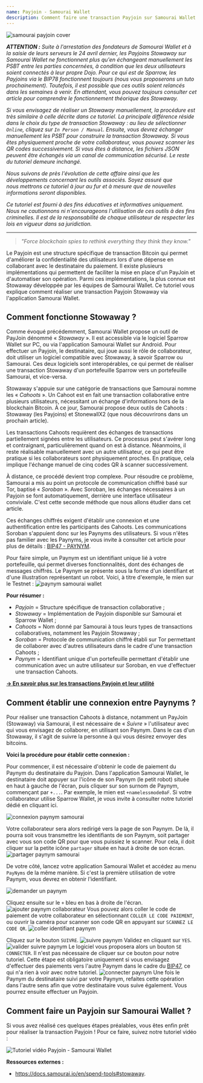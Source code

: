 ```yaml
---
name: Payjoin - Samourai Wallet
description: Comment faire une transaction Payjoin sur Samourai Wallet ?
---
```

![samourai payjoin cover](assets/cover.webp)

***ATTENTION :** Suite à l'arrestation des fondateurs de Samourai Wallet et à la saisie de leurs serveurs le 24 avril dernier, les Payjoins Stowaway sur Samourai Wallet ne fonctionnent plus qu'en échangeant manuellement les PSBT entre les parties concernées, à condition que les deux utilisateurs soient connectés à leur propre Dojo. Pour ce qui est de Sparrow, les Payjoins via le BIP78 fonctionnent toujours (nous vous proposerons un tuto prochainement). Toutefois, il est possible que ces outils soient relancés dans les semaines à venir. En attendant, vous pouvez toujours consulter cet article pour comprendre le fonctionnement théorique des Stowaway.*

*Si vous envisagez de réaliser un Stowaway manuellement, la procédure est très similaire à celle décrite dans ce tutoriel. La principale différence réside dans le choix du type de transaction Stowaway : au lieu de sélectionner `Online`, cliquez sur `In Person / Manual`. Ensuite, vous devrez échanger manuellement les PSBT pour construire la transaction Stowaway. Si vous êtes physiquement proche de votre collaborateur, vous pouvez scanner les QR codes successivement. Si vous êtes à distance, les fichiers JSON peuvent être échangés via un canal de communication sécurisé. Le reste du tutoriel demeure inchangé.*

_Nous suivons de près l'évolution de cette affaire ainsi que les développements concernant les outils associés. Soyez assuré que nous mettrons ce tutoriel à jour au fur et à mesure que de nouvelles informations seront disponibles._

_Ce tutoriel est fourni à des fins éducatives et informatives uniquement. Nous ne cautionnons ni n'encourageons l'utilisation de ces outils à des fins criminelles. Il est de la responsabilité de chaque utilisateur de respecter les lois en vigueur dans sa juridiction._

---

> *"Force blockchain spies to rethink everything they think they know."*

Le Payjoin est une structure spécifique de transaction Bitcoin qui permet d'améliorer la confidentialité des utilisateurs lors d'une dépense en collaborant avec le destinataire du paiement. Il existe plusieurs implémentations qui permettent de faciliter la mise en place d'un PayJoin et d'automatiser son opération. Parmi ces implémentations, la plus connue est Stowaway développée par les équipes de Samourai Wallet. Ce tutoriel vous explique comment réaliser une transaction Payjoin Stowaway via l'application Samourai Wallet.

## Comment fonctionne Stowaway ?

Comme évoqué précédemment, Samourai Wallet propose un outil de PayJoin dénommé « _Stowaway_ ». Il est accessible via le logiciel Sparrow Wallet sur PC, ou via l'application Samourai Wallet sur Android. Pour effectuer un Payjoin, le destinataire, qui joue aussi le rôle de collaborateur, doit utiliser un logiciel compatible avec Stowaway, à savoir Sparrow ou Samourai. Ces deux logiciels sont interopérables, ce qui permet de réaliser une transaction Stowaway d'un portefeuille Sparrow vers un portefeuille Samourai, et vice-versa.

Stowaway s'appuie sur une catégorie de transactions que Samourai nomme les « _Cahoots_ ». Un Cahoot est en fait une transaction collaborative entre plusieurs utilisateurs, nécessitant un échange d'informations hors de la blockchain Bitcoin. À ce jour, Samourai propose deux outils de Cahoots : Stowaway (les Payjoins) et StonewallX2 (que nous découvrirons dans un prochain article).

Les transactions Cahoots requièrent des échanges de transactions partiellement signées entre les utilisateurs. Ce processus peut s'avérer long et contraignant, particulièrement quand on est à distance. Néanmoins, il reste réalisable manuellement avec un autre utilisateur, ce qui peut être pratique si les collaborateurs sont physiquement proches. En pratique, cela implique l'échange manuel de cinq codes QR à scanner successivement.

À distance, ce procédé devient trop complexe. Pour résoudre ce problème, Samourai a mis au point un protocole de communication chiffré basé sur Tor, baptisé « _Soroban_ ». Avec Soroban, les échanges nécessaires à un Payjoin se font automatiquement, derrière une interface utilisateur conviviale. C'est cette seconde méthode que nous allons étudier dans cet article.

Ces échanges chiffrés exigent d'établir une connexion et une authentification entre les participants des Cahoots. Les communications Soroban s'appuient donc sur les Paynyms des utilisateurs. Si vous n'êtes pas familier avec les Paynyms, je vous invite à consulter cet article pour plus de détails : [BIP47 - PAYNYM](https://planb.network/tutorials/privacy/paynym-bip47).

Pour faire simple, un Paynym est un identifiant unique lié à votre portefeuille, qui permet diverses fonctionnalités, dont des échanges de messages chiffrés. Le Paynym se présente sous la forme d'un identifiant et d'une illustration représentant un robot. Voici, à titre d'exemple, le mien sur le Testnet :
![paynym samourai wallet](assets/fr/1.webp)

**Pour résumer :**
- _Payjoin_ = Structure spécifique de transaction collaborative ;
- _Stowaway_ = Implémentation de Payjoin disponible sur Samourai et Sparrow Wallet ;
- _Cahoots_ = Nom donné par Samourai à tous leurs types de transactions collaboratives, notamment les Payjoin Stowaway ;
- _Soroban_ = Protocole de communication chiffré établi sur Tor permettant de collaborer avec d'autres utilisateurs dans le cadre d'une transaction Cahoots ;
- _Paynym_ = Identifiant unique d'un portefeuille permettant d'établir une communication avec un autre utilisateur sur Soroban, en vue d'effectuer une transaction Cahoots.

[**-> En savoir plus sur les transactions Payjoin et leur utilité**](https://planb.network/tutorials/privacy/payjoin)

## Comment établir une connexion entre Paynyms ?

Pour réaliser une transaction Cahoots à distance, notamment un PayJoin (Stowaway) via Samourai, il est nécessaire de « _Suivre_ » l'utilisateur avec qui vous envisagez de collaborer, en utilisant son Paynym. Dans le cas d'un Stowaway, il s'agit de suivre la personne à qui vous désirez envoyer des bitcoins.

**Voici la procédure pour établir cette connexion :**

Pour commencer, il est nécessaire d'obtenir le code de paiement du Paynym du destinataire du Payjoin. Dans l'application Samourai Wallet, le destinataire doit appuyer sur l'icône de son Paynym (le petit robot) située en haut à gauche de l'écran, puis cliquer sur son surnom de Paynym, commençant par `+...`. Par exemple, le mien est `+namelessmode0aF`. Si votre collaborateur utilise Sparrow Wallet, je vous invite à consulter notre tutoriel dédié en cliquant ici.

![connexion paynym samourai](assets/notext/2.webp)

Votre collaborateur sera alors redirigé vers la page de son Paynym. De là, il pourra soit vous transmettre les identifiants de son Paynym, soit partager avec vous son code QR pour que vous puissiez le scanner. Pour cela, il doit cliquer sur la petite icône `partager` située en haut à droite de son écran.
![partager paynym samourai](assets/fr/1.webp)

De votre côté, lancez votre application Samourai Wallet et accédez au menu `PayNyms` de la même manière. Si c'est la première utilisation de votre Paynym, vous devrez en obtenir l'identifiant. 

![demander un paynym](assets/notext/3.webp)

Cliquez ensuite sur le `+` bleu en bas à droite de l'écran.
![ajouter paynym collaborateur](assets/notext/4.webp)
Vous pouvez alors coller le code de paiement de votre collaborateur en sélectionnant `COLLER LE CODE PAIEMENT`, ou ouvrir la caméra pour scanner son code QR en appuyant sur `SCANNEZ LE CODE QR`.
![coller identifiant paynym](assets/notext/5.webp)

Cliquez sur le bouton `SUIVRE`.
![suivre paynym](assets/notext/6.webp)
Validez en cliquant sur `YES`.
![valider suivre paynym](assets/notext/7.webp)
Le logiciel vous proposera alors un bouton `SE CONNECTER`. Il n'est pas nécessaire de cliquer sur ce bouton pour notre tutoriel. Cette étape est obligatoire uniquement si vous envisagez d'effectuer des paiements vers l'autre Paynym dans le cadre du [BIP47](https://planb.network/tutorials/privacy/paynym-bip47), ce qui n'a rien à voir avec notre tutoriel.
![connecter paynym](assets/notext/8.webp)
Une fois le Paynym du destinataire suivi par votre Paynym, refaites cette opération dans l'autre sens afin que votre destinataire vous suive également. Vous pourrez ensuite effectuer un Payjoin.


## Comment faire un Payjoin sur Samourai Wallet ?

Si vous avez réalisé ces quelques étapes préalables, vous êtes enfin prêt pour réaliser la transaction Payjoin ! Pour ce faire, suivez notre tutoriel vidéo :

![Tutoriel vidéo Payjoin - Samourai Wallet](https://youtu.be/FXW6XZim0ww?si=EXalYwK1t9DT48aE)

**Ressources externes :** 
- https://docs.samourai.io/en/spend-tools#stowaway.
